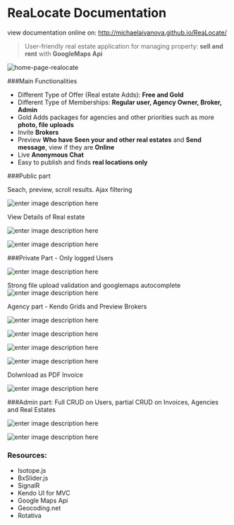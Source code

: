 ReaLocate Documentation
===================

view documentation online on: http://michaelaivanova.github.io/ReaLocate/

> User-friendly real estate application for managing property: 
**sell and rent** with  **GoogleMaps Api**

![home-page-realocate](http://s21.postimg.org/s3spn4w2f/Home_page_map_2.png)

###Main Functionalities

 - Different Type of Offer (Real estate Adds): **Free and Gold**
 - Different Type of Memberships: **Regular user, Agency Owner, Broker, Admin**
 - Gold Adds packages for agencies and other priorities such as more **photo, file uploads**
 - Invite **Brokers**
 - Preview **Who have Seen your and other real estates** and **Send message**, view if they are **Online**
 -  Live **Anonymous Chat** 
 -  Easy to publish and finds **real locations only**
 
 ###Public part

Seach, preview, scroll results. Ajax filtering

![enter image description here](http://s12.postimg.org/qwtt62ddp/all_real_estates.png)

View Details of Real estate

![enter image description here](http://s14.postimg.org/a0102q0qp/Real_estate_details.png)

![enter image description here](http://s23.postimg.org/891m3sv3f/Real_estate_details_2.png)

###Private Part - Only logged Users

![enter image description here](http://s14.postimg.org/oaake7h35/Who_View_real_Estate.png)

Strong file upload validation and googlemaps autocomplete
![enter image description here](http://s21.postimg.org/kgtqrtqon/create_real_estat.png)

Agency part - Kendo Grids and Preview Brokers

![enter image description here](http://s12.postimg.org/ysrbhl5x9/agency_brokers_list.png)

![enter image description here](http://s11.postimg.org/9ewim417n/Invite_brokers.png)

![enter image description here](http://s13.postimg.org/sgwbwhwmf/chat.png)

![enter image description here](http://s12.postimg.org/lretj7wal/Admin_part.png)

Dolwnload as PDF Invoice

![enter image description here](http://s29.postimg.org/bzcglwpkn/invoice_pdf.png)

###Admin part: 
Full CRUD on Users, partial CRUD on Invoices, Agencies and Real Estates

![enter image description here](http://s14.postimg.org/a4d71xzr5/admin_menu.png)

![enter image description here](http://s9.postimg.org/81lxba0vz/admin_users_update.png)

### Resources:

 - Isotope.js
 - BxSlider.js
 - SignalR
 - Kendo UI for MVC
 - Google Maps Api
 - Geocoding.net
 - Rotativa
